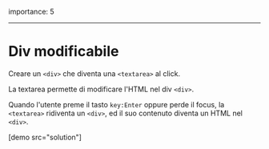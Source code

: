 importance: 5

---

# Div modificabile

Creare un `<div>` che diventa una `<textarea>` al click.

La textarea permette di modificare l'HTML nel div `<div>`.

Quando l'utente preme il tasto `key:Enter` oppure perde il focus, la `<textarea>` ridiventa un `<div>`, ed il suo contenuto diventa un HTML nel `<div>`.

[demo src="solution"]
